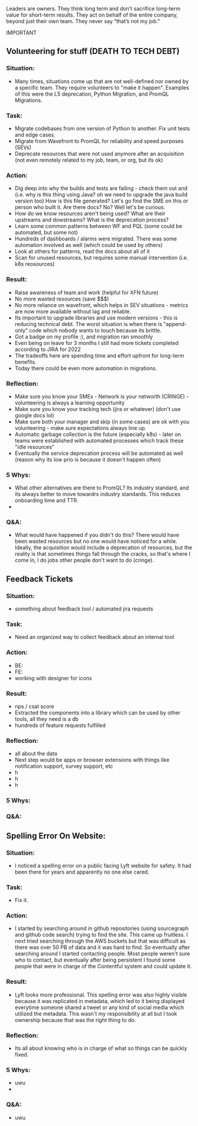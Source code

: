 Leaders are owners. They think long term and don’t sacrifice long-term value for short-term results. They act on behalf of the entire company, beyond just their own team. They never say “that’s not my job."

IMPORTANT

## Volunteering for stuff (DEATH TO TECH DEBT)
### Situation:
- Many times, situations come up that are not well-defined nor owned by a specific team. They require volunteers to "make it happen". Examples of this were the L5 deprecation, Python Migration, and PromQL Migrations.

### Task:
- Migrate codebases from one version of Python to another. Fix unit tests and edge cases.
- Migrate from Wavefront to PromQL for reliability and speed purposes (SEVs)
- Deprecate resources that were not used anymore after an acquisition (not even remotely related to my job, team, or org, but its ok)

### Action:
- Dig deep into why the builds and tests are failing - check them out and (i.e. why is this thing using Java? oh we need to upgrade the java build version too) How is this file generated? Let's go find the SME on this or person who built it. Are there docs? No? Well let's be curious.
- How do we know resources aren't being used? What are their upstreams and dowstreams? What is the deprecation process?
- Learn some common patterns between WF and PQL (some could be automated, but some not)
- Hundreds of dashboards / alarms were migrated. There was some automation involved as well (which could be used by others)
- Look at others for patterns, read the docs about all of it
- Scan for unused resources, but requires some manual intervention (i.e. k8s reosources)

### Result:
- Raise awareness of team and work (helpful for XFN future)
- No more wasted resources (save $$$)
- No more reliance on wavefront, which helps in SEV situations - metrics are now more available without lag and reliable.
- Its important to upgrade libraries and use modern versions - this is reducing technical debt. The worst situation is when there is "append-only" code which nobody wants to touch because its brittle.
- Got a badge on my profile :), and migration ran smoothly
- Even being on leave for 3 months I still had more tickets completed according to JIRA for 2022
- The tradeoffs here are spending time and effort upfront for long-term benefits.
- Today there could be even more automation in migrations.

### Reflection:
- Make sure you know your SMEs - Network is your networth (CRINGE) - volunteering is always a learning opportunity
- Make sure you know your tracking tech (jira or whatever) (don't use google docs lol)
- Make sure both your manager and skip (in some cases) are ok with you volunteering - make sure expectations always line up.
- Automatic garbage collection is the future (especially k8s) - later on teams were established with automated processes which track these "idle resources"
- Eventually the service deprecation process will be automated as well (reason why its low prio is because it doesn't happen often)

### 5 Whys:
- What other alternatives are there to PromQL? Its industry standard, and its always better to move towardrs industry standards. This reduces onboarding time and TTR.
- 

### Q&A:
- What would have happened if you didn't do this? There would have been wasted resources but no one would have noticed for a while. Ideally, the acquisition would include a deprecation of resources, but the reality is that sometimes things fall through the cracks, so that's where I come in, I do jobs other people don't want to do (cringe).



## Feedback Tickets
### Situation:
- something about feedback tool / automated jira requests

### Task:
- Need an organized way to collect feedback about an internal tool

### Action:
- BE:
- FE:
- working with designer for icons

### Result:
- nps / csat score
- Extracted the components into a library which can be used by other tools, all they need is a db
- hundreds of feature requests fulfilled


### Reflection:
- all about the data
- Next step would be apps or browser extensions with things like notification support, survey support, etc
- h
- h
- h

### 5 Whys:

### Q&A:



## Spelling Error On Website:
### Situation:
- I noticed a spelling error on a public facing Lyft website for safety. It had been there for years and apparently no one else cared.
  
### Task:
- Fix it.

### Action:
- I started by searching around in github repositories (using sourcegraph and github code search) trying to find the site. This came up fruitless. I next tried searching through the AWS buckets but that was difficult as there was over 50 PB of data and it was hard to find. So eventually after searching around I started contacting people. Most people weren't sure who to contact, but eventually after being persistent I found some people that were in charge of the Contentful system and could update it.

### Result:
- Lyft looks more professional. This spelling error was also highly visible because it was replicated in metadata, which led to it being displayed everytime someone shared a tweet or any kind of social media which utilized the metadata. This wasn't my responsibility at all but I took ownership because that was the right thing to do.

### Reflection:
- Its all about knowing who is in charge of what so things can be quickly fixed.

### 5 Whys:
- uwu
- 

### Q&A:
- uwu